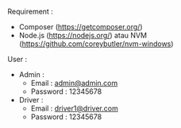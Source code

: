 Requirement :
  - Composer (https://getcomposer.org/)
  - Node.js (https://nodejs.org/) atau NVM (https://github.com/coreybutler/nvm-windows)

User :
  - Admin :
      * Email : admin@admin.com
      * Password : 12345678
  - Driver :
      * Email : driver1@driver.com
      * Password : 12345678
